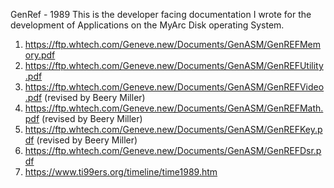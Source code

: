 GenRef - 1989
This is the developer facing documentation I wrote for the development of Applications on the MyArc Disk operating System.

1) https://ftp.whtech.com/Geneve.new/Documents/GenASM/GenREFMemory.pdf
2) https://ftp.whtech.com/Geneve.new/Documents/GenASM/GenREFUtility.pdf
3) https://ftp.whtech.com/Geneve.new/Documents/GenASM/GenREFVideo.pdf (revised by Beery Miller)
4) https://ftp.whtech.com/Geneve.new/Documents/GenASM/GenREFMath.pdf (revised by Beery Miller)
5) https://ftp.whtech.com/Geneve.new/Documents/GenASM/GenREFKey.pdf (revised by Beery Miller)
6) https://ftp.whtech.com/Geneve.new/Documents/GenASM/GenREFDsr.pdf
7) https://www.ti99ers.org/timeline/time1989.htm
